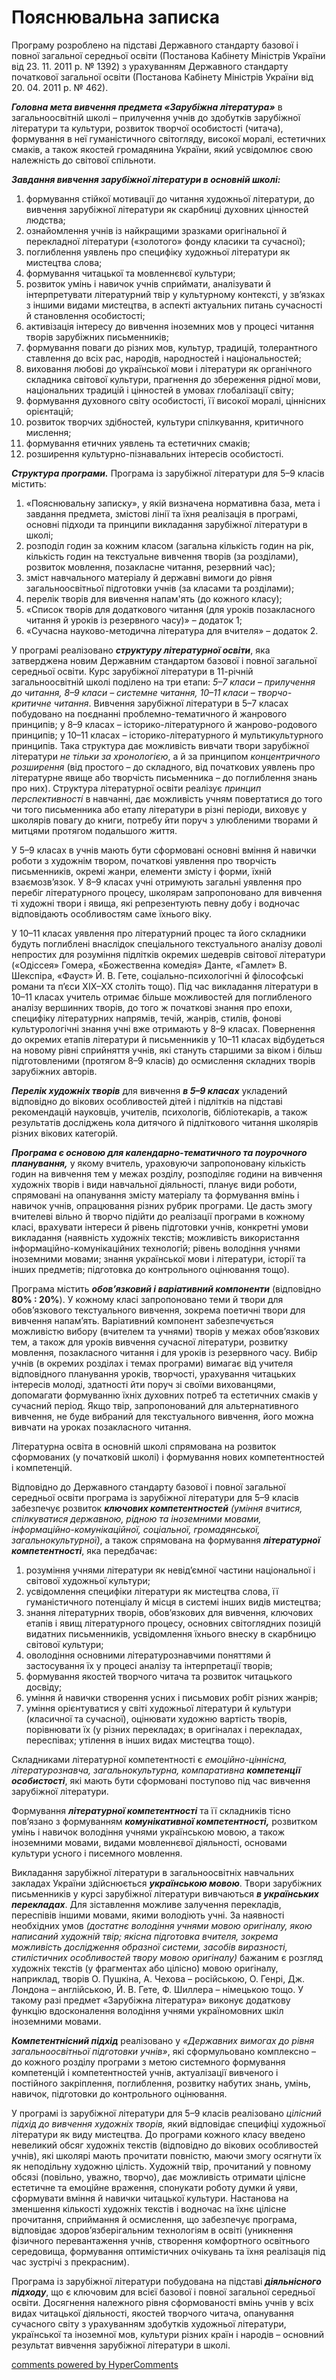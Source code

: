 <div id="hypercomments_widget" class="js-hypercomments-widget invisible"></div>

Пояснювальна записка
=============================================

Програму розроблено на підставі Державного стандарту базової і повної загальної середньої освіти (Постанова Кабінету Міністрів України від 23. 11. 2011 р. № 1392) з урахуванням Державного стандарту початкової загальної освіти (Постанова Кабінету Міністрів України від 20. 04. 2011 р. №  462).   

<b><i>Головна мета вивчення предмета «Зарубіжна література»</i></b> в загальноосвітній школі – прилучення учнів до здобутків зарубіжної літератури та культури, розвиток творчої особистості (читача), формування в неї гуманістичного світогляду, високої моралі, естетичних смаків, а також якостей громадянина України, який усвідомлює свою належність до світової спільноти. 

<b><i>Завдання вивчення зарубіжної літератури в основній школі:</i></b><br>
1.	формування стійкої мотивації до читання художньої літератури, до вивчення зарубіжної літератури як скарбниці духовних цінностей людства; <br>
2.	ознайомлення учнів із найкращими зразками оригінальної й перекладної літератури («золотого» фонду класики та сучасної);
3.	поглиблення уявлень про специфіку художньої літератури як мистецтва слова; <br>
4.	формування читацької та мовленнєвої культури;<br>
5.	розвиток умінь і навичок учнів сприймати, аналізувати й інтерпретувати літературний твір у культурному контексті, у зв’язках з іншими видами мистецтва, в аспекті актуальних питань сучасності й становлення особистості;<br>
6.	активізація інтересу до вивчення іноземних мов у процесі читання творів зарубіжних письменників;<br>
7.	формування поваги до різних мов, культур, традицій, толерантного ставлення до всіх рас, народів, народностей і національностей;<br>
8.	виховання любові до української мови і літератури як органічного складника світової культури, прагнення до збереження рідної мови, національних традицій і цінностей в умовах глобалізації світу;<br>
9.	формування духовного світу особистості, її високої моралі, ціннісних орієнтацій; <br>
10.	розвиток творчих здібностей, культури спілкування, критичного мислення;<br>
11.	формування етичних уявлень та естетичних смаків; <br>
12.	розширення культурно-пізнавальних інтересів особистості. 

<b><i>Структура програми.</i></b> Програма із зарубіжної літератури для 5–9 класів містить:<br>
1) «Пояснювальну записку», у якій визначена нормативна база, мета і завдання предмета, змістові лінії та їхня реалізація в програмі, основні підходи та принципи викладання зарубіжної літератури в школі; <br>
2) розподіл годин за кожним класом (загальна кількість годин на рік, кількість годин на текстуальне вивчення творів (за розділами), розвиток мовлення, позакласне читання, резервний час);<br>
3) зміст навчального матеріалу й державні вимоги до рівня загальноосвітньої підготовки учнів (за класами та розділами);  <br>
4) перелік творів для вивчення напам'ять (до кожного класу);<br>
5) «Список творів для додаткового читання (для уроків позакласного читання й уроків із резервного часу)» – додаток 1; <br>
6) «Сучасна науково-методична література для вчителя» – додаток 2. 

У програмі реалізовано <b><i>структуру літературної освіти</i></b>, яка затверджена  новим Державним стандартом базової і повної загальної середньої освіти. Курс зарубіжної літератури в 11-річній загальноосвітній школі поділено на три етапи: <i>5–7 класи – прилучення до читання, 8–9 класи – системне читання, 10–11 класи – творчо-критичне читання</i>. Вивчення зарубіжної літератури в 5–7 класах побудовано на поєднанні проблемно-тематичного й жанрового принципів; у 8–9 класах – історико-літературного й жанрово-родового принципів; у 10–11 класах – історико-літературного й мультикультурного принципів. Така структура дає можливість вивчати твори зарубіжної літератури <i>не тільки за хронологією</i>, а й за принципом <i>концентричного розширення</i> (від простого – до складного, від початкових уявлень про літературне явище або творчість письменника – до поглиблення знань про них). Структура літературної освіти реалізує <i>принцип перспективності</i> в навчанні, дає можливість учням повертатися до того чи того письменника або етапу літератури в різні періоди, виховує у школярів повагу до книги, потребу йти поруч з улюбленими творами й митцями протягом подальшого життя. 

У 5–9 класах в учнів мають бути сформовані основні вміння й навички роботи з художнім твором, початкові уявлення про творчість  письменників, окремі жанри, елементи змісту і форми, їхній взаємозв’язок. У 8–9 класах учні отримують загальні уявлення про перебіг літературного процесу, школярам запропоновано для вивчення ті художні твори і явища, які репрезентують певну добу і водночас відповідають особливостям саме їхнього віку. 

У 10–11 класах уявлення про літературний процес та його складники будуть поглиблені внаслідок спеціального текстуального аналізу доволі непростих для розуміння підлітків окремих шедеврів світової літератури («Одіссея» Гомера, «Божественна комедія» Данте, «Гамлет» В. Шекспіра, «Фауст» Й. В. Гете, соціально-психологічні й філософські романи та п’єси XIX–XX століть тощо). Під час викладання літератури в 10–11 класах учитель отримає більше можливостей для поглибленого аналізу вершинних творів, до того ж початкові знання про епохи, специфіку літературних напрямів, течій, жанрів, стилів, фонові культурологічні знання учні вже отримають у 8–9 класах. Повернення до окремих етапів літератури й письменників у 10–11 класах відбудеться на новому рівні сприйняття учнів, які стануть старшими за віком і більш підготовленими (протягом 8–9 класів) до осмислення складних творів зарубіжних авторів. 

<b><i>Перелік художніх творів</i></b> для вивчення <b><i>в 5–9 класах</i></b> укладений відповідно до вікових особливостей дітей і підлітків на підставі рекомендацій науковців, учителів, психологів, бібліотекарів, а також результатів досліджень кола дитячого й підліткового читання школярів різних вікових категорій. 

<b><i>Програма є основою для календарно-тематичного та поурочного планування,</i></b> у якому вчитель, ураховуючи запропоновану кількість годин на вивчення тем у межах розділу, розподіляє години на вивчення художніх творів і види навчальної діяльності, планує види роботи, спрямовані на опанування змісту матеріалу та формування вмінь і навичок учнів, опрацювання різних рубрик програми. Це дасть змогу вчителеві вільно й творчо підійти до реалізації програми в кожному класі, врахувати інтереси й рівень підготовки учнів, конкретні умови викладання (наявність художніх текстів; можливість використання інформаційно-комунікаційних технологій; рівень володіння учнями іноземними мовами; знання української мови і літератури, історії та інших предметів; підготовка до контрольного оцінювання тощо).  

Програма містить <b><i>обов’язковий і варіативний компоненти</i></b> (відповідно <b>80% : 20%</b>). У кожному класі запропоновано теми й твори для обов’язкового текстуального вивчення, зокрема поетичні твори для вивчення напам’ять. Варіативний компонент забезпечується можливістю вибору (вчителем та учнями) творів у межах обов’язкових тем, а також для уроків вивчення сучасної літератури, розвитку мовлення, позакласного читання і для уроків із резервного часу. Вибір учнів (в окремих розділах і темах програми) вимагає від учителя відповідного планування уроків, творчості, урахування читацьких інтересів молоді, здатності йти поруч зі своїми вихованцями, допомагати формуванню їхніх духовних потреб та естетичних смаків у сучасний період. Якщо твір, запропонований для альтернативного вивчення, не буде вибраний для текстуального вивчення, його можна вивчати на уроках позакласного читання.  

Літературна освіта в основній школі спрямована на розвиток сформованих (у початковій школі) і формування нових компетентностей і компетенцій. 

Відповідно до Державного стандарту базової і повної загальної середньої освіти програма із зарубіжної літератури для 5–9 класів забезпечує розвиток <b><i>ключових компетентностей</i></b> <i>(уміння вчитися, спілкуватися державною, рідною та іноземними мовами, інформаційно-комунікаційної, соціальної, громадянської, загальнокультурної)</i>, а також спрямована на формування <b><i>літературної компетентності</i></b>, яка передбачає:<br>
1.	розуміння учнями літератури як невід’ємної частини національної і світової художньої культури; <br>
2.	усвідомлення специфіки літератури як мистецтва слова, її гуманістичного потенціалу й місця в системі інших видів мистецтва; <br>
3.	знання літературних творів, обов’язкових для вивчення, ключових етапів і явищ літературного процесу, основних світоглядних позицій видатних письменників, усвідомлення їхнього внеску в скарбницю світової культури; <br>
4.	оволодіння основними літературознавчими поняттями й застосування їх у процесі аналізу та інтерпретації творів; <br>
5.	формування якостей творчого читача та розвиток читацького досвіду;<br>
6.	уміння й навички створення усних і письмових робіт різних жанрів; <br>
7.	уміння орієнтуватися у світі художньої літератури й культури (класичної та сучасної), оцінювати художню вартість творів, порівнювати їх (у різних перекладах; в оригіналах і перекладах, переспівах; утілення в інших видах мистецтва тощо).  

Складниками літературної компетентності є <i>емоційно-ціннісна, літературознавча, загальнокультурна, компаративна</i> <b><i>компетенції особистості</i></b>, які мають бути сформовані поступово під час вивчення зарубіжної літератури. 

Формування <b><i>літературної компетентності</i></b> та її складників тісно пов’язано з формуванням <b><i>комунікативної компетентності,</i></b> розвитком умінь і навичок володіння учнями українською мовою, а також іноземними мовами, видами мовленнєвої діяльності, основами культури усного і писемного мовлення. 

Викладання зарубіжної літератури в загальноосвітніх навчальних закладах України здійснюється <b><i>українською мовою</i></b>. Твори зарубіжних письменників у курсі зарубіжної літератури вивчаються <b><i>в українських перекладах</i></b>. Для зіставлення можливе залучення перекладів, переспівів іншими мовами, якими володіють учні. За наявності необхідних умов <i>(достатнє володіння учнями мовою оригіналу, якою написаний художній твір; якісна підготовка вчителя, зокрема можливість дослідження образної системи, засобів виразності, стилістичних особливостей твору мовою оригіналу)</i> бажаним є розгляд художніх текстів (у фрагментах або цілісно) мовою оригіналу, наприклад, творів О. Пушкіна, А. Чехова – російською, О. Генрі, Дж. Лондона – англійською, Й. В. Гете, Ф. Шиллера – німецькою тощо. У такому разі предмет «Зарубіжна література» виконує додаткову функцію вдосконалення володіння учнями україномовних шкіл іноземними мовами.  

<b><i>Компетентнісний підхід</i></b> реалізовано у <i>«Державних вимогах до рівня загальноосвітньої підготовки учнів»</i>, які сформульовано комплексно – до кожного розділу програми з метою системного формування компетенцій і компетентностей учнів, актуалізації вивченого і постійного закріплення, поглиблення, розвитку набутих знань, умінь, навичок, підготовки до контрольного оцінювання. 

У програмі із зарубіжної літератури для 5–9 класів реалізовано <i>цілісний підхід до вивчення художніх творів,</i> який відповідає специфіці художньої літератури як виду мистецтва. До програми кожного класу введено невеликий обсяг художніх текстів (відповідно до вікових особливостей учнів), які школярі мають прочитати повністю, маючи змогу осягнути їх як неподільну художню цілість. Художній твір, прочитаний у повному обсязі (повільно, уважно, творчо), дає можливість отримати цілісне естетичне та емоційне враження, спонукати роботу думки й уяви, сформувати вміння й навички читацької культури. Настанова на зменшення кількості художніх текстів і водночас на їхнє цілісне прочитання, сприймання й осмислення, що забезпечує програма, відповідає здоров’язберігальним технологіям в освіті (уникнення фізичного перевантаження учнів, створення комфортного освітнього середовища, формування оптимістичних очікувань та їхня реалізація під час зустрічі з прекрасним).  

Програма із зарубіжної літератури побудована на підставі <b><i>діяльнісного підходу</i></b>, що є ключовим для всієї базової і повної загальної середньої освіти. Досягнення належного рівня сформованості вмінь учнів у всіх видах читацької діяльності, якостей творчого читача, опанування сучасного світу з урахуванням здобутків художньої літератури, української та іноземної мов, культури різних країн і народів – основний результат вивчення зарубіжної літератури в школі. 

<div class="js-hypercomments-container">
<a href="http://hypercomments.com" class="hc-link" title="comments widget">comments powered by HyperComments</a>
</div>
